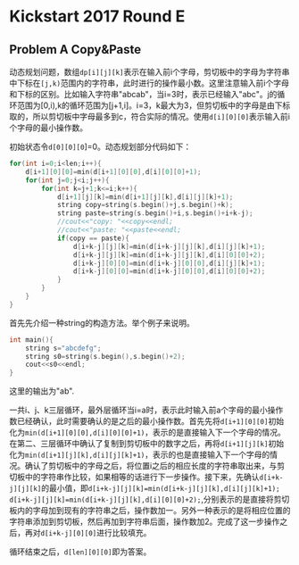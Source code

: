 # Kickstart 2017 Round E

## Problem A Copy&Paste

动态规划问题，数组`dp[i][j][k]`表示在输入前i个字母，剪切板中的字母为字符串中下标在`[j,k)`范围内的字符串，此时进行的操作最小数。这里注意输入前i个字母和下标的区别。比如输入字符串"abcab"，当i=3时，表示已经输入"abc"。j的循环范围为[0,i),k的循环范围为[j+1,i]。i=3，k最大为3，但剪切板中的字母是由下标取的，所以剪切板中字母最多到c，符合实际的情况。使用`d[i][0][0]`表示输入前i个字母的最小操作数。

初始状态令`d[0][0][0`]=0。动态规划部分代码如下：

```C++
for(int i=0;i<len;i++){
	d[i+1][0][0]=min(d[i+1][0][0],d[i][0][0]+1);
	for(int j=0;j<i;j++){
		for(int k=j+1;k<=i;k++){
			d[i+1][j][k]=min(d[i+1][j][k],d[i][j][k]+1);
			string copy=string(s.begin()+j,s.begin()+k);
			string paste=string(s.begin()+i,s.begin()+i+k-j);
			//cout<<"copy: "<<copy<<endl;
			//cout<<"paste: "<<paste<<endl;
			if(copy == paste){
				d[i+k-j][j][k]=min(d[i+k-j][j][k],d[i][j][k]+1);
				d[i+k-j][j][k]=min(d[i+k-j][j][k],d[i][0][0]+2);
				d[i+k-j][0][0]=min(d[i+k-j][0][0],d[i][j][k]+1);
				d[i+k-j][0][0]=min(d[i+k-j][0][0],d[i][0][0]+2);
			}
		}
	}
}
```

首先先介绍一种string的构造方法。举个例子来说明。

```C++
int main(){
	string s="abcdefg";
	string s0=string(s.begin(),s.begin()+2);
	cout<<s0<<endl;
}
```

这里的输出为"ab".

一共i、j、k三层循环，最外层循环当i=a时，表示此时输入前a个字母的最小操作数已经确认，此时需要确认的是之后的最小操作数。首先先将`d[i+1][0][0]`初始化为`min(d[i+1][0][0],d[i][0][0]+1)`，表示的是直接输入下一个字母的情况。在第二、三层循环中确认了复制到剪切板中的数字之后，再将`d[i+1][j][k]`初始化为`min(d[i+1][j][k],d[i][j][k]+1)`，表示的也是直接输入下一个字母的情况。确认了剪切板中的字母之后，将位置i之后的相应长度的字符串取出来，与剪切板中的字符串作比较，如果相等的话进行下一步操作。接下来，先确认`d[i+k-j][j][k]`的最小值，即`d[i+k-j][j][k]=min(d[i+k-j][j][k],d[i][j][k]+1);` `d[i+k-j][j][k]=min(d[i+k-j][j][k],d[i][0][0]+2);`,分别表示的是直接将剪切板内的字母加到现有的字符串之后，操作数加一。另外一种表示的是将相应位置的字符串添加到剪切板，然后再加到字符串后面，操作数加2。完成了这一步操作之后，再对`d[i+k-j][0][0]`进行比较填充。

循环结束之后，`d[len][0][0]`即为答案。

